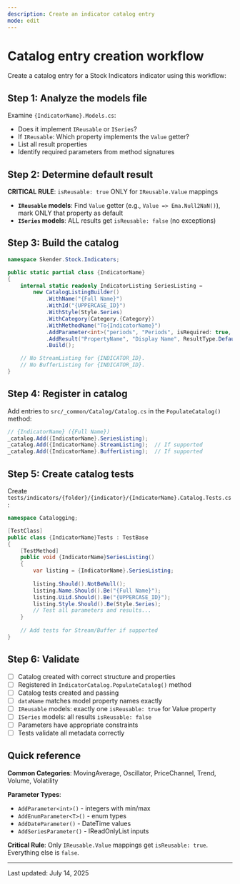 ```yaml
---
description: Create an indicator catalog entry
mode: edit
---
```


# Catalog entry creation workflow

Create a catalog entry for a Stock Indicators indicator using this workflow:

## Step 1: Analyze the models file

Examine `{IndicatorName}.Models.cs`:

- Does it implement `IReusable` or `ISeries`?
- If `IReusable`: Which property implements the `Value` getter?
- List all result properties
- Identify required parameters from method signatures

## Step 2: Determine default result

**CRITICAL RULE**: `isReusable: true` ONLY for `IReusable.Value` mappings

- **`IReusable` models**: Find `Value` getter (e.g., `Value => Ema.Null2NaN()`), mark ONLY that property as default
- **`ISeries` models**: ALL results get `isReusable: false` (no exceptions)

## Step 3: Build the catalog

```csharp
namespace Skender.Stock.Indicators;

public static partial class {IndicatorName}
{
    internal static readonly IndicatorListing SeriesListing =
        new CatalogListingBuilder()
            .WithName("{Full Name}")
            .WithId("{UPPERCASE_ID}")
            .WithStyle(Style.Series)
            .WithCategory(Category.{Category})
            .WithMethodName("To{IndicatorName}")
            .AddParameter<int>("periods", "Periods", isRequired: true, defaultValue: 20, minimum: 2, maximum: 250)
            .AddResult("PropertyName", "Display Name", ResultType.Default, isReusable: true) // Only if IReusable.Value
            .Build();

    // No StreamListing for {INDICATOR_ID}.
    // No BufferListing for {INDICATOR_ID}.
}
```

## Step 4: Register in catalog

Add entries to `src/_common/Catalog/Catalog.cs` in the `PopulateCatalog()` method:

```csharp
// {IndicatorName} ({Full Name})
_catalog.Add({IndicatorName}.SeriesListing);
_catalog.Add({IndicatorName}.StreamListing);  // If supported
_catalog.Add({IndicatorName}.BufferListing);  // If supported
```

## Step 5: Create catalog tests

Create `tests/indicators/{folder}/{indicator}/{IndicatorName}.Catalog.Tests.cs`:

```csharp
namespace Catalogging;

[TestClass]
public class {IndicatorName}Tests : TestBase
{
    [TestMethod]
    public void {IndicatorName}SeriesListing()
    {
        var listing = {IndicatorName}.SeriesListing;
        
        listing.Should().NotBeNull();
        listing.Name.Should().Be("{Full Name}");
        listing.Uiid.Should().Be("{UPPERCASE_ID}");
        listing.Style.Should().Be(Style.Series);
        // Test all parameters and results...
    }
    
    // Add tests for Stream/Buffer if supported
}
```

## Step 6: Validate

- [ ] Catalog created with correct structure and properties
- [ ] Registered in `IndicatorCatalog.PopulateCatalog()` method
- [ ] Catalog tests created and passing
- [ ] `dataName` matches model property names exactly
- [ ] `IReusable` models: exactly one `isReusable: true` for Value property
- [ ] `ISeries` models: all results `isReusable: false`
- [ ] Parameters have appropriate constraints
- [ ] Tests validate all metadata correctly

## Quick reference

**Common Categories**: MovingAverage, Oscillator, PriceChannel, Trend, Volume, Volatility

**Parameter Types**:

- `AddParameter<int>()` - integers with min/max
- `AddEnumParameter<T>()` - enum types
- `AddDateParameter()` - DateTime values
- `AddSeriesParameter()` - IReadOnlyList<T> inputs

**Critical Rule**: Only `IReusable.Value` mappings get `isReusable: true`. Everything else is `false`.

---
Last updated: July 14, 2025
